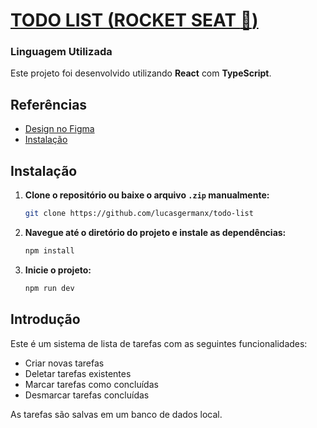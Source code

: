 # [TODO LIST (ROCKET SEAT :rocket:)](https://github.com/lucasgermanx/todo-list)

### Linguagem Utilizada

Este projeto foi desenvolvido utilizando **React** com **TypeScript**.

## Referências

- [Design no Figma](https://www.figma.com/design/rK8AlxOkeeQsHKnGJj6qIS/ToDo-List-%E2%80%A2-Desafio-React-(Copy)?node-id=4130-459&node-type=FRAME&t=TSrNHkY9xlmwxdTd-0 )
- [Instalação](#instalacao)

## Instalação

1. **Clone o repositório ou baixe o arquivo `.zip` manualmente:**

    ```bash
    git clone https://github.com/lucasgermanx/todo-list
    ```

2. **Navegue até o diretório do projeto e instale as dependências:**

    ```bash
    npm install
    ```

3. **Inicie o projeto:**

    ```bash
    npm run dev
    ```

## Introdução

Este é um sistema de lista de tarefas com as seguintes funcionalidades:

- Criar novas tarefas
- Deletar tarefas existentes
- Marcar tarefas como concluídas
- Desmarcar tarefas concluídas

As tarefas são salvas em um banco de dados local.